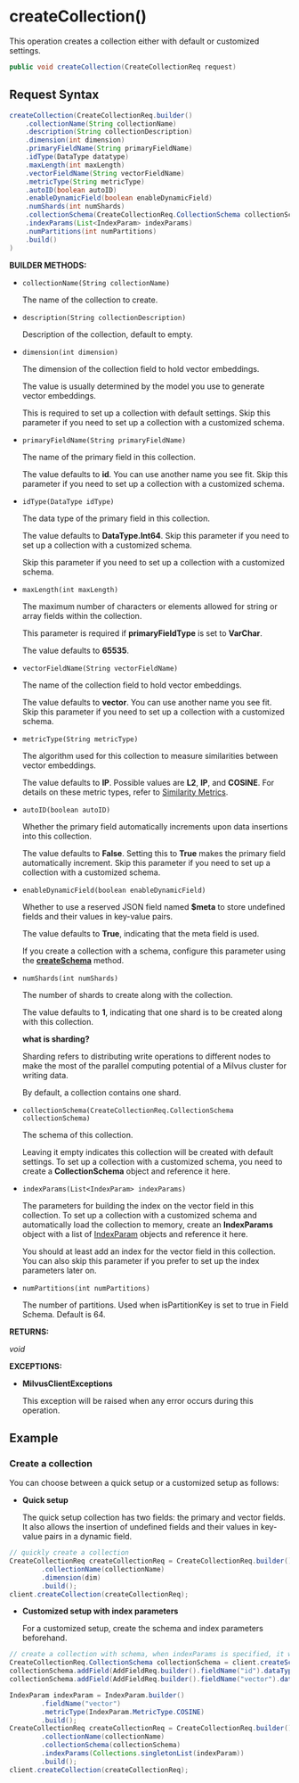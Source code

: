 # createCollection()

This operation creates a collection either with default or customized settings. 

```java
public void createCollection(CreateCollectionReq request)
```

## Request Syntax

```java
createCollection(CreateCollectionReq.builder()
    .collectionName(String collectionName)
    .description(String collectionDescription)
    .dimension(int dimension)
    .primaryFieldName(String primaryFieldName)
    .idType(DataType datatype)
    .maxLength(int maxLength)
    .vectorFieldName(String vectorFieldName)
    .metricType(String metricType)
    .autoID(boolean autoID)
    .enableDynamicField(boolean enableDynamicField)
    .numShards(int numShards)
    .collectionSchema(CreateCollectionReq.CollectionSchema collectionSchema)
    .indexParams(List<IndexParam> indexParams)
    .numPartitions(int numPartitions)
    .build()
)
```

**BUILDER METHODS:**

- `collectionName(String collectionName)`

    The name of the collection to create.

- `description(String collectionDescription)`

    Description of the collection, default to empty.

- `dimension(int dimension)`

    The dimension of the collection field to hold vector embeddings.

    The value is usually determined by the model you use to generate vector embeddings.

    This is required to set up a collection with default settings. Skip this parameter if you need to set up a collection with a customized schema.

- `primaryFieldName(String primaryFieldName)`

    The name of the primary field in this collection.

    The value defaults to **id**. You can use another name you see fit. Skip this parameter if you need to set up a collection with a customized schema.

- `idType(DataType idType)`

    The data type of the primary field in this collection.

    The value defaults to **DataType.Int64**. Skip this parameter if you need to set up a collection with a customized schema.

    Skip this parameter if you need to set up a collection with a customized schema.

- `maxLength(int maxLength)`

    The maximum number of characters or elements allowed for string or array fields within the collection.

    This parameter is required if **primaryFieldType** is set to **VarChar**.

    The value defaults to **65535**.

- `vectorFieldName(String vectorFieldName)`

    The name of the collection field to hold vector embeddings.

    The value defaults to **vector**. You can use another name you see fit. Skip this parameter if you need to set up a collection with a customized schema.

- `metricType(String metricType)`

    The algorithm used for this collection to measure similarities between vector embeddings.

    The value defaults to **IP**. Possible values are **L2**, **IP**, and **COSINE**. For details on these metric types, refer to [Similarity Metrics](https://milvus.io/docs/metric.md).

- `autoID(boolean autoID)`

    Whether the primary field automatically increments upon data insertions into this collection.

    The value defaults to **False**. Setting this to **True** makes the primary field automatically increment. Skip this parameter if you need to set up a collection with a customized schema.

- `enableDynamicField(boolean enableDynamicField)`

    Whether to use a reserved JSON field named **$meta** to store undefined fields and their values in key-value pairs.

    The value defaults to **True**, indicating that the meta field is used.

    If you create a collection with a schema, configure this parameter using the **[createSchema](./Collections-createSchema)** method.

- `numShards(int numShards)`

    The number of shards to create along with the collection.

    The value defaults to **1**, indicating that one shard is to be created along with this collection.

    <div class="admonition note">

    <p><b>what is sharding?</b></p>

    <p>Sharding refers to distributing write operations to different nodes to make the most of the parallel computing potential of a Milvus cluster for writing data.</p>
    <p>By default, a collection contains one shard.</p>

    </div>

- `collectionSchema(CreateCollectionReq.CollectionSchema collectionSchema)`

    The schema of this collection.

    Leaving it empty indicates this collection will be created with default settings. To set up a collection with a customized schema, you need to create a **CollectionSchema** object and reference it here.

- `indexParams(List<IndexParam> indexParams)`

    The parameters for building the index on the vector field in this collection. To set up a collection with a customized schema and automatically load the collection to memory, create an **IndexParams** object with a list of [IndexParam](https://milvus.io/api-reference/java/v2.4.x/v2/Management/IndexParam.md) objects and reference it here.

    You should at least add an index for the vector field in this collection. You can also skip this parameter if you prefer to set up the index parameters later on.

- `numPartitions(int numPartitions)`

    The number of partitions. Used when isPartitionKey is set to true in Field Schema. Default is 64.

**RETURNS:**

*void*

**EXCEPTIONS:**

- **MilvusClientExceptions**

    This exception will be raised when any error occurs during this operation.

## Example

### Create a collection

You can choose between a quick setup or a customized setup as follows:

- **Quick setup**

    The quick setup collection has two fields: the primary and vector fields. It also allows the insertion of undefined fields and their values in key-value pairs in a dynamic field.

```java
// quickly create a collection
CreateCollectionReq createCollectionReq = CreateCollectionReq.builder()
        .collectionName(collectionName)
        .dimension(dim)
        .build();
client.createCollection(createCollectionReq);

```

- **Customized setup with index parameters**

    For a customized setup, create the schema and index parameters beforehand. 

```java
// create a collection with schema, when indexParams is specified, it will create index as well
CreateCollectionReq.CollectionSchema collectionSchema = client.createSchema();
collectionSchema.addField(AddFieldReq.builder().fieldName("id").dataType(DataType.Int64).isPrimaryKey(Boolean.TRUE).autoID(Boolean.FALSE).description("id").build());
collectionSchema.addField(AddFieldReq.builder().fieldName("vector").dataType(DataType.FloatVector).dimension(dim).build());

IndexParam indexParam = IndexParam.builder()
        .fieldName("vector")
        .metricType(IndexParam.MetricType.COSINE)
        .build();
CreateCollectionReq createCollectionReq = CreateCollectionReq.builder()
        .collectionName(collectionName)
        .collectionSchema(collectionSchema)
        .indexParams(Collections.singletonList(indexParam))
        .build();
client.createCollection(createCollectionReq);
```
